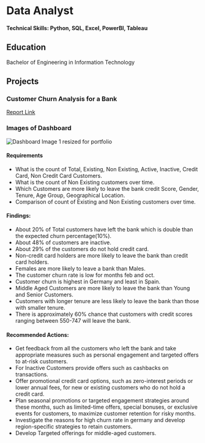 # Data Analyst

#### Technical Skills: Python, SQL, Excel, PowerBI, Tableau

## Education
Bachelor of Engineering in Information Technology

## Projects
### Customer Churn Analysis for a Bank
[Report Link](https://github.com/Shaz-Techie/Customer-Churn-Analysis-for-a-Bank)

### Images of Dashboard
![Dashboard Image 1 resized for portfolio](https://github.com/user-attachments/assets/168dcfa7-28ef-4e83-b6da-bb0835e764cc)


#### Requirements
- What is the count of Total, Existing, Non Existing, Active, Inactive, Credit Card, Non Credit Card Customers.
- What is the count of Non Existing customers over time.
- Which Customers are more likely to leave the bank credit Score, Gender, Tenure, Age Group, Geographical Location.
- Comparison of count of Existing and Non Existing customers over time.
  
#### Findings:
- About 20% of Total customers have left the bank which is double than the expected churn percentage(10%).
- About 48% of customers are inactive.
- About 29% of the customers do not hold credit card.
- Non-credit card holders are more likely to leave the bank than credit card holders.
- Females are more likely to leave a bank than Males.
- The customer churn rate is low for months feb and oct.
- Customer churn is highest in Germany and least in Spain.
- Middle Aged Customers are more likely to leave the bank than Young and Senior Customers.
- Customers with longer tenure are less likely to leave the bank than those with smaller tenure.
- There is approximately 60% chance that customers with credit scores ranging between 550-747 will leave the bank.

#### Recommended Actions:
- Get feedback from all the customers who left the bank and take appropriate measures such as personal engagement and targeted offers to at-risk customers.
- For Inactive Customers provide offers such as cashbacks on transactions.
- Offer promotional credit card options, such as zero-interest periods or lower annual fees, for new or existing customers who do not hold a credit card.
- Plan seasonal promotions or targeted engagement strategies around these months, such as limited-time offers, special bonuses, or exclusive events for customers, to maximize customer retention for risky months.
- Investigate the reasons for high churn rate in germany and develop region-specific strategies to retain customers.
- Develop Targeted offerings for middle-aged customers. 

